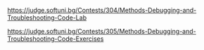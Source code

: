 https://judge.softuni.bg/Contests/304/Methods-Debugging-and-Troubleshooting-Code-Lab

https://judge.softuni.bg/Contests/305/Methods-Debugging-and-Troubleshooting-Code-Exercises